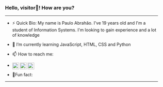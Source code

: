 ### Hello, visitor👋! How are you?

<hr>

- ⚡ Quick Bio: My name is Paulo Abrahão. I've 19 years old and I'm a student of Information Systems. I'm looking to gain experience and a lot of knowledge
- 🌱 I’m currently learning JavaScript, HTML, CSS and Python
- 📫 How to reach me:  
- <a target="_blank" href="https://www.linkedin.com/in/paulo-abrah%C3%A3o-841445206/">
    <img align="left" alt="LinkdeIN" width="22px" src="https://cdn.jsdelivr.net/npm/simple-icons@v3/icons/linkedin.svg" />
  </a>  <a target="_blank" href="https://www.instagram.com/paulo_abh/?hl=pt-br">
            <img align="left" alt="Instagram" width="22px" src="https://cdn.jsdelivr.net/npm/simple-icons@v3/icons/instagram.svg" />
          </a>    <a target="_blank" href="mailto:pauloabrahao96@gmail.com">
                    <img align="left" alt="Gmail" width="22px" src="https://cdn.jsdelivr.net/npm/simple-icons@v3/icons/gmail.svg" />
                  </a>

- &#128080;Fun fact: 
<hr>

 <!--
<code><img height="20" src="https://raw.githubusercontent.com/github/explore/80688e429a7d4ef2fca1e82350fe8e3517d3494d/topics/javascript/javascript.png"></code>
<code><img height="20" src="https://raw.githubusercontent.com/github/explore/80688e429a7d4ef2fca1e82350fe8e3517d3494d/topics/typescript/typescript.png"></code>
<code><img height="20" src="https://raw.githubusercontent.com/github/explore/80688e429a7d4ef2fca1e82350fe8e3517d3494d/topics/react/react.png"></code>
<code><img height="20" src="https://raw.githubusercontent.com/github/explore/80688e429a7d4ef2fca1e82350fe8e3517d3494d/topics/nodejs/nodejs.png"></code>
<code><img height="20" src="https://raw.githubusercontent.com/github/explore/80688e429a7d4ef2fca1e82350fe8e3517d3494d/topics/vue/vue.png"></code>
<code><img height="20" src="https://raw.githubusercontent.com/github/explore/80688e429a7d4ef2fca1e82350fe8e3517d3494d/topics/cpp/cpp.png"></code>
<code><img height="20" src="https://raw.githubusercontent.com/github/explore/80688e429a7d4ef2fca1e82350fe8e3517d3494d/topics/mysql/mysql.png"></code>
<code><img height="20" src="https://raw.githubusercontent.com/github/explore/80688e429a7d4ef2fca1e82350fe8e3517d3494d/topics/git/git.png"></code>
<code><img height="20" src="https://raw.githubusercontent.com/github/explore/80688e429a7d4ef2fca1e82350fe8e3517d3494d/topics/terminal/terminal.png"></code>
-->
